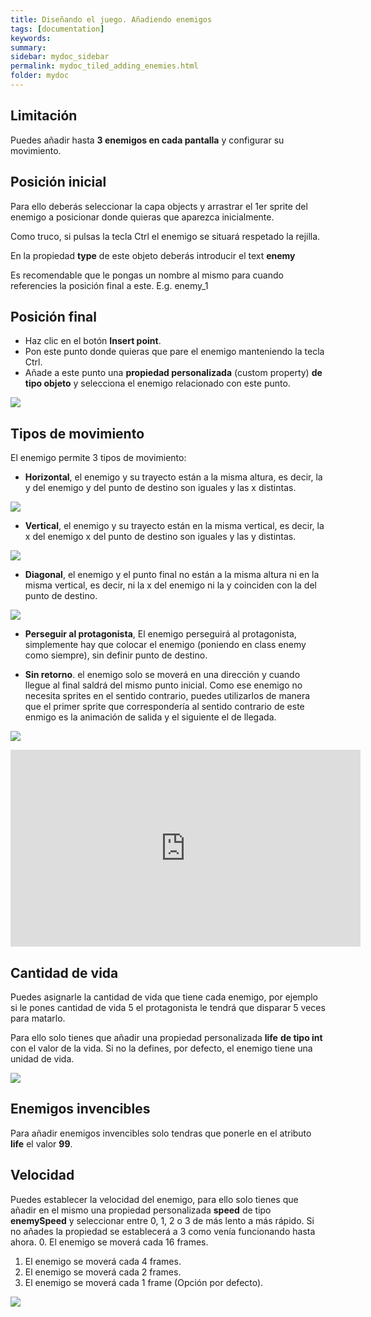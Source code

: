 ```yaml
---
title: Diseñando el juego. Añadiendo enemigos
tags: [documentation]
keywords:
summary: 
sidebar: mydoc_sidebar
permalink: mydoc_tiled_adding_enemies.html
folder: mydoc
---
```


## Limitación

Puedes añadir hasta **3 enemigos en cada pantalla** y configurar su movimiento.

## Posición inicial

Para ello deberás seleccionar la capa objects y arrastrar el 1er sprite del enemigo a posicionar donde quieras que aparezca inicialmente.

Como truco, si pulsas la tecla Ctrl el enemigo se situará respetado la rejilla.

En la propiedad **type** de este objeto deberás introducir el text **enemy**

Es recomendable que le pongas un nombre al mismo para cuando referencies la posición final a este. E.g. enemy_1

## Posición final

* Haz clic en el botón **Insert point**.
* Pon este punto donde quieras que pare el enemigo manteniendo la tecla Ctrl.
* Añade a este punto una **propiedad personalizada** (custom property) **de tipo objeto** y selecciona el enemigo relacionado con este punto.

![](images/enemy_movement.png)

## Tipos de movimiento

El enemigo permite 3 tipos de movimiento:
* **Horizontal**, el enemigo y su trayecto están a la misma altura, es decir, la y del enemigo y del punto de destino son iguales y las x distintas.

![](images/enemigos_movimiento_horizontal.png)

* **Vertical**, el enemigo y su trayecto están en la misma vertical, es decir, la x del enemigo x del punto de destino son iguales y las y distintas.

![](images/enemigos_movimiento_vertical.png)

* **Diagonal**, el enemigo y el punto final no están a la misma altura ni en la misma vertical, es decir, ni la x del enemigo ni la y coinciden con la del punto de destino.

![](images/enemigos_movimiento_diagonal.png)

* **Perseguir al protagonista**, El enemigo perseguirá al protagonista, simplemente hay que colocar el enemigo (poniendo en class enemy como siempre), sin definir punto de destino.

* **Sin retorno**. el enemigo solo se moverá en una dirección y cuando llegue al final saldrá del mismo punto inicial. Como ese enemigo no necesita sprites en el sentido contrario, puedes utilizarlos de manera que el primer sprite que correspondería al sentido contrario de este enmigo es la animación de salida y el siguiente el de llegada.

![](images/spriteset_no_return.png)

<iframe width="560" height="315" src="https://www.youtube.com/embed/BgKVaTydw0k?si=CWNUgT_Q5eWhreEK" title="YouTube video player" frameborder="0" allow="accelerometer; autoplay; clipboard-write; encrypted-media; gyroscope; picture-in-picture; web-share" referrerpolicy="strict-origin-when-cross-origin" allowfullscreen></iframe>

## Cantidad de vida

Puedes asignarle la cantidad de vida que tiene cada enemigo, por ejemplo si le pones cantidad de vida 5 el protagonista le tendrá que disparar 5 veces para matarlo.

Para ello solo tienes que añadir una propiedad personalizada **life** **de tipo int** con el valor de la vida. Si no la defines, por defecto, el enemigo tiene una unidad de vida.

![](images/vida_enemigo.png)

## Enemigos invencibles

Para añadir enemigos invencibles solo tendras que ponerle en el atributo **life** el valor **99**.

## Velocidad

Puedes establecer la velocidad del enemigo, para ello solo tienes que añadir en el mismo una propiedad personalizada **speed** de tipo **enemySpeed** y seleccionar entre 0, 1, 2 o 3 de más lento a más rápido. Si no añades la propiedad se establecerá a 3 como venía funcionando hasta ahora.
0. El enemigo se moverá cada 16 frames.
1. El enemigo se moverá cada 4 frames.
2. El enemigo se moverá cada 2 frames.
3. El enemigo se moverá cada 1 frame (Opción por defecto).

![](images/enemyspeed.png)


<!-- ## Color

Se le puede cambiar al enemigo el color simplemente añadiendo una propiedad personalizada **color** **de tipo int** donde tienes que poner el color de spectrum (0-7) deseado.

![](./images/colores_spectrum.png)

![](./images/sprites_color.png) -->

